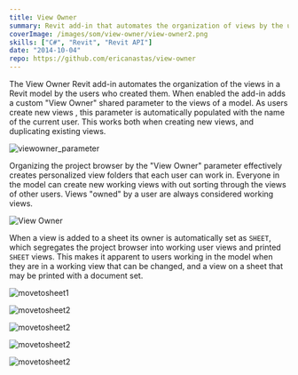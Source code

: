 ```yaml
---
title: View Owner
summary: Revit add-in that automates the organization of views by the users who created them
coverImage: /images/som/view-owner/view-owner2.png
skills: ["C#", "Revit", "Revit API"]
date: "2014-10-04"
repo: https://github.com/ericanastas/view-owner
---
```


The View Owner Revit add-in automates the organization of the views in a Revit model by the users who created them. When enabled the add-in adds a custom "View Owner" shared parameter to the views of a model. As users create new views , this parameter is automatically populated with the name of the current user. This works both when creating new views, and duplicating existing views.

![viewowner_parameter](/images/som/view-owner/viewowner_parameter.png)

Organizing the project browser by the "View Owner" parameter effectively creates personalized view folders that each user can work in. Everyone in the model can create new working views with out sorting through the views of other users. Views "owned" by a user are always considered working views.

![View Owner](/images/som/view-owner/View-Owner.png)

When a view is added to a sheet its owner is automatically set as `SHEET`, which segregates the project browser into working user views and printed `SHEET` views. This makes it apparent to users working in the model when they are in a working view that can be changed, and a view on a sheet that may be printed with a document set.

![movetosheet1](/images/som/view-owner/movetosheet1.png)

![movetosheet2](/images/som/view-owner/movetosheet2.png)

![movetosheet2](/images/som/view-owner/pbrowser5.png)

![movetosheet2](/images/som/view-owner/view-owner2.png)

![movetosheet2](/images/som/view-owner/enable_viewowner.png)
